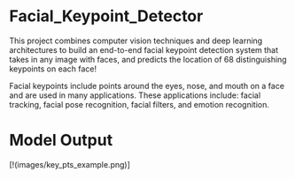 # Facial_Keypoint_Detector

This project combines computer vision techniques and deep learning architectures to build an end-to-end facial keypoint detection system that takes in any image with faces, and predicts the location of 68 distinguishing keypoints on each face!

Facial keypoints include points around the eyes, nose, and mouth on a face and are used in many applications. These applications include: facial tracking, facial pose recognition, facial filters, and emotion recognition. 

# Model Output
[!(images/key_pts_example.png)]
